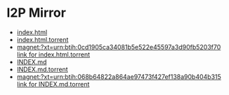 I2P Mirror
==========

 - [index.html](/mirror/files.i2p-projekt.de/0.9.45/index.html)
 - [index.html.torrent](/mirror/files.i2p-projekt.de/0.9.45/index.html.torrent)
  - [magnet:?xt=urn:btih:0cd1905ca34081b5e522e45597a3d90fb5203f70 link for index.html.torrent](magnet:?xt=urn:btih:0cd1905ca34081b5e522e45597a3d90fb5203f70)
 - [INDEX.md](/mirror/files.i2p-projekt.de/0.9.45/INDEX.md)
 - [INDEX.md.torrent](/mirror/files.i2p-projekt.de/0.9.45/INDEX.md.torrent)
  - [magnet:?xt=urn:btih:068b64822a864ae97473f427ef138a90b404b315 link for INDEX.md.torrent](magnet:?xt=urn:btih:068b64822a864ae97473f427ef138a90b404b315)

